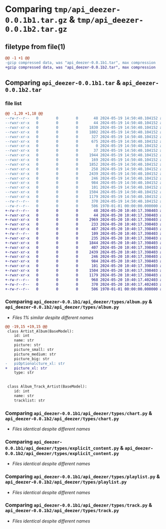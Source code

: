 # Comparing `tmp/api_deezer-0.0.1b1.tar.gz` & `tmp/api_deezer-0.0.1b2.tar.gz`

## filetype from file(1)

```diff
@@ -1 +1 @@
-gzip compressed data, was "api_deezer-0.0.1b1.tar", max compression
+gzip compressed data, was "api_deezer-0.0.1b2.tar", max compression
```

## Comparing `api_deezer-0.0.1b1.tar` & `api_deezer-0.0.1b2.tar`

### file list

```diff
@@ -1,20 +1,18 @@
--rw-r--r--   0        0        0       48 2024-05-19 14:50:40.104152 api_deezer-0.0.1b1/README.md
--rwxr-xr-x   0        0        0       44 2024-05-19 14:50:40.104152 api_deezer-0.0.1b1/api_deezer/__init__.py
--rwxr-xr-x   0        0        0     1830 2024-05-19 14:50:40.104152 api_deezer-0.0.1b1/api_deezer/api.py
--rwxr-xr-x   0        0        0     1802 2024-05-19 14:50:40.104152 api_deezer-0.0.1b1/api_deezer/decorators/links.py
--rwxr-xr-x   0        0        0      327 2024-05-19 14:50:40.104152 api_deezer-0.0.1b1/api_deezer/exceptions/data.py
--rwxr-xr-x   0        0        0      675 2024-05-19 14:50:40.104152 api_deezer-0.0.1b1/api_deezer/exceptions/links.py
--rwxr-xr-x   0        0        0        0 2024-05-19 14:50:40.104152 api_deezer-0.0.1b1/api_deezer/tests/__init__.py
--rwxr-xr-x   0        0        0       37 2024-05-19 14:50:40.104152 api_deezer-0.0.1b1/api_deezer/tests/test.sh
--rwxr-xr-x   0        0        0     1944 2024-05-19 14:50:40.104152 api_deezer-0.0.1b1/api_deezer/tests/test_media_types.py
--rwxr-xr-x   0        0        0      169 2024-05-19 14:50:40.104152 api_deezer-0.0.1b1/api_deezer/types/__init__.py
--rwxr-xr-x   0        0        0     1852 2024-05-19 14:50:40.104152 api_deezer-0.0.1b1/api_deezer/types/album.py
--rwxr-xr-x   0        0        0      258 2024-05-19 14:50:40.104152 api_deezer-0.0.1b1/api_deezer/types/artist.py
--rwxr-xr-x   0        0        0     2439 2024-05-19 14:50:40.104152 api_deezer-0.0.1b1/api_deezer/types/chart.py
--rwxr-xr-x   0        0        0      246 2024-05-19 14:50:40.104152 api_deezer-0.0.1b1/api_deezer/types/contributor.py
--rwxr-xr-x   0        0        0      984 2024-05-19 14:50:40.104152 api_deezer-0.0.1b1/api_deezer/types/explicit_content.py
--rwxr-xr-x   0        0        0      101 2024-05-19 14:50:40.104152 api_deezer-0.0.1b1/api_deezer/types/genre.py
--rwxr-xr-x   0        0        0     1504 2024-05-19 14:50:40.104152 api_deezer-0.0.1b1/api_deezer/types/playlist.py
--rwxr-xr-x   0        0        0     1179 2024-05-19 14:50:40.104152 api_deezer-0.0.1b1/api_deezer/types/track.py
--rw-r--r--   0        0        0      370 2024-05-19 14:50:40.104152 api_deezer-0.0.1b1/pyproject.toml
--rw-r--r--   0        0        0      506 1970-01-01 00:00:00.000000 api_deezer-0.0.1b1/PKG-INFO
+-rw-r--r--   0        0        0       48 2024-05-20 10:40:17.398403 api_deezer-0.0.1b2/README.md
+-rwxr-xr-x   0        0        0       44 2024-05-20 10:40:17.398403 api_deezer-0.0.1b2/api_deezer/__init__.py
+-rwxr-xr-x   0        0        0     2969 2024-05-20 10:40:17.398403 api_deezer-0.0.1b2/api_deezer/api.py
+-rwxr-xr-x   0        0        0      233 2024-05-20 10:40:17.398403 api_deezer-0.0.1b2/api_deezer/exceptions/data.py
+-rwxr-xr-x   0        0        0      487 2024-05-20 10:40:17.398403 api_deezer-0.0.1b2/api_deezer/exceptions/links.py
+-rw-r--r--   0        0        0      109 2024-05-20 10:40:17.398403 api_deezer-0.0.1b2/api_deezer/py.typed
+-rwxr-xr-x   0        0        0      235 2024-05-20 10:40:17.398403 api_deezer-0.0.1b2/api_deezer/types/__init__.py
+-rwxr-xr-x   0        0        0     1844 2024-05-20 10:40:17.398403 api_deezer-0.0.1b2/api_deezer/types/album.py
+-rwxr-xr-x   0        0        0      407 2024-05-20 10:40:17.398403 api_deezer-0.0.1b2/api_deezer/types/artist.py
+-rwxr-xr-x   0        0        0     2439 2024-05-20 10:40:17.398403 api_deezer-0.0.1b2/api_deezer/types/chart.py
+-rwxr-xr-x   0        0        0      246 2024-05-20 10:40:17.398403 api_deezer-0.0.1b2/api_deezer/types/contributor.py
+-rwxr-xr-x   0        0        0      984 2024-05-20 10:40:17.398403 api_deezer-0.0.1b2/api_deezer/types/explicit_content.py
+-rwxr-xr-x   0        0        0      101 2024-05-20 10:40:17.398403 api_deezer-0.0.1b2/api_deezer/types/genre.py
+-rwxr-xr-x   0        0        0     1504 2024-05-20 10:40:17.398403 api_deezer-0.0.1b2/api_deezer/types/playlist.py
+-rwxr-xr-x   0        0        0     1179 2024-05-20 10:40:17.398403 api_deezer-0.0.1b2/api_deezer/types/track.py
+-rw-r--r--   0        0        0      968 2024-05-20 10:40:17.402403 api_deezer-0.0.1b2/api_deezer/utils.py
+-rw-r--r--   0        0        0      370 2024-05-20 10:40:17.402403 api_deezer-0.0.1b2/pyproject.toml
+-rw-r--r--   0        0        0      506 1970-01-01 00:00:00.000000 api_deezer-0.0.1b2/PKG-INFO
```

### Comparing `api_deezer-0.0.1b1/api_deezer/types/album.py` & `api_deezer-0.0.1b2/api_deezer/types/album.py`

 * *Files 1% similar despite different names*

```diff
@@ -19,15 +19,15 @@
 class Artist_Album(BaseModel):
 	id: int
 	name: str
 	picture: str
 	picture_small: str
 	picture_medium: str
 	picture_big: str
-	piOptionalcture_xl: str
+	picture_xl: str
 	type: str
 
 
 class Album_Track_Artist(BaseModel):
 	id: int
 	name: str
 	tracklist: str
```

### Comparing `api_deezer-0.0.1b1/api_deezer/types/chart.py` & `api_deezer-0.0.1b2/api_deezer/types/chart.py`

 * *Files identical despite different names*

### Comparing `api_deezer-0.0.1b1/api_deezer/types/explicit_content.py` & `api_deezer-0.0.1b2/api_deezer/types/explicit_content.py`

 * *Files identical despite different names*

### Comparing `api_deezer-0.0.1b1/api_deezer/types/playlist.py` & `api_deezer-0.0.1b2/api_deezer/types/playlist.py`

 * *Files identical despite different names*

### Comparing `api_deezer-0.0.1b1/api_deezer/types/track.py` & `api_deezer-0.0.1b2/api_deezer/types/track.py`

 * *Files identical despite different names*

